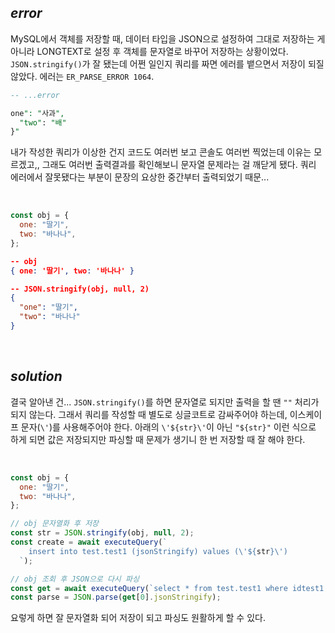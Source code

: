 ## _error_

MySQL에서 객체를 저장할 때, 데이터 타입을 JSON으로 설정하여 그대로 저장하는 게 아니라 LONGTEXT로 설정 후 객체를 문자열로 바꾸어 저장하는 상황이었다. `JSON.stringify()`가 잘 됐는데 어쩐 일인지 쿼리를 짜면 에러를 뱉으면서 저장이 되질 않았다. 에러는 `ER_PARSE_ERROR 1064`. <br>

```sql
-- ...error

one": "사과",
  "two": "배"
}"
```

내가 작성한 쿼리가 이상한 건지 코드도 여러번 보고 콘솔도 여러번 찍었는데 이유는 모르겠고,, 그래도 여러번 출력결과를 확인해보니 문자열 문제라는 걸 깨닫게 됐다. 쿼리 에러에서 잘못됐다는 부분이 문장의 요상한 중간부터 출력되었기 때문...

<br>

```javascript
const obj = {
  one: "딸기",
  two: "바나나",
};
```

```json
-- obj
{ one: '딸기', two: '바나나' }

-- JSON.stringify(obj, null, 2)
{
  "one": "딸기",
  "two": "바나나"
}
```

<br>

## _solution_

결국 알아낸 건... `JSON.stringify()`를 하면 문자열로 되지만 출력을 할 땐 `""` 처리가 되지 않는다. 그래서 쿼리를 작성할 때 별도로 싱글코트로 감싸주어야 하는데, 이스케이프 문자(`\'`)를 사용해주어야 한다. 아래의 `\'${str}\'`이 아닌 `"${str}"` 이런 식으로 하게 되면 값은 저장되지만 파싱할 때 문제가 생기니 한 번 저장할 때 잘 해야 한다.

<br>

```javascript
const obj = {
  one: "딸기",
  two: "바나나",
};

// obj 문자열화 후 저장
const str = JSON.stringify(obj, null, 2);
const create = await executeQuery(`
    insert into test.test1 (jsonStringify) values (\'${str}\')
  `);

// obj 조회 후 JSON으로 다시 파싱
const get = await executeQuery(`select * from test.test1 where idtest1 = 2`);
const parse = JSON.parse(get[0].jsonStringify);
```

요렇게 하면 잘 문자열화 되어 저장이 되고 파싱도 원활하게 할 수 있다.
